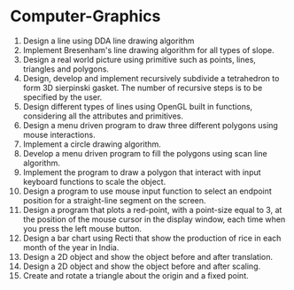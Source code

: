 # Computer-Graphics

1. Design a line using DDA line drawing algorithm
2. Implement Bresenham's line drawing algorithm for all types of slope.
3. Design a real world picture using primitive such as points, lines, triangles and polygons.
4. Design, develop and implement recursively subdivide a tetrahedron to form 3D sierpinski gasket. The number of recursive steps is to be specified by the user.
5. Design different types of lines using OpenGL built in functions, considering all the attributes and primitives.
6. Design a menu driven program to draw three different polygons using mouse interactions.
7. Implement a circle drawing algorithm.
8. Develop a menu driven program to fill the polygons using scan line algorithm.
9. Implement the program to draw a polygon that interact with input keyboard functions to scale the object.
10. Design a program to use mouse input function to select an endpoint position for a straight-line segment on the screen.
11. Design a program that plots a red-point, with a point-size equal to 3, at the position of the mouse cursor in the display window, each time when you press the left mouse button.
12. Design a bar chart using Recti that show the production of rice in each month of the year in India.
13. Design a 2D object and show the object before and after translation.
14. Design a 2D object and show the object before and after scaling.
15. Create and rotate a triangle about the origin and a fixed point. 
